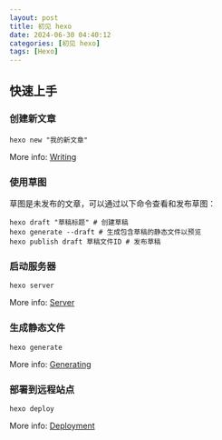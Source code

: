 ```yaml
---
layout: post
title: 初见 hexo
date: 2024-06-30 04:40:12
categories: [初见 hexo]
tags: [Hexo]
---
```


## 快速上手

### 创建新文章

```shell
hexo new "我的新文章"
```

More info: [Writing](https://hexo.io/docs/writing.html)

### 使用草图

草图是未发布的文章，可以通过以下命令查看和发布草图：

```shell
hexo draft "草稿标题" # 创建草稿
hexo generate --draft # 生成包含草稿的静态文件以预览
hexo publish draft 草稿文件ID # 发布草稿
```

### 启动服务器

```shell
hexo server
```

More info: [Server](https://hexo.io/docs/server.html)

### 生成静态文件

```shell
hexo generate
```

More info: [Generating](https://hexo.io/docs/generating.html)

### 部署到远程站点

```shell
hexo deploy
```

More info: [Deployment](https://hexo.io/docs/one-command-deployment.html)
